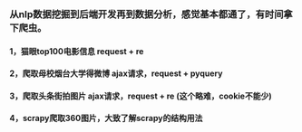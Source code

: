 ### 从nlp数据挖掘到后端开发再到数据分析，感觉基本都通了，有时间拿下爬虫。

#### 1，猫眼top100电影信息  request + re

#### 2，爬取母校烟台大学得微博  ajax请求，request + pyquery

#### 3，爬取头条街拍图片  ajax请求，request + re (这个略难，cookie不能少)

#### 4，scrapy爬取360图片，大致了解scrapy的结构用法


